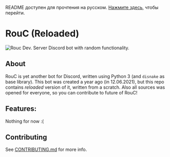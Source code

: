 README доступен для прочтения на русском. [Нажмите здесь](https://github.com/EgorBron/RouC/blob/master/ru_README.md), чтобы перейти. 
# RouC (Reloaded) 
![Rouc Dev. Server](https://img.shields.io/discord/862265365350449182?color=%232813fb&label=RouC%20Dev.%20server&style=flat-square)
Discord bot with random functionality.

## About
RouC is yet another bot for Discord, written using Python 3 (and `disnake` as base library).
This bot was created a year ago (in 12.06.2021), but this repo contains *reloaded* version of it, written from a scratch.
Also all sources was opened for everyone, so you can contribute to future of RouC!

## Features:
Nothing for now :(
<!--* Moderation (IN PROGRESS) 
* - Basic moderation commands (ban, unban, kick, mute or timeout, warn-system)
* - Busy Mode for moderators
* - Automoderation (for CAPSLOCK, "bad words", etc.)
* - Logging system 
* Fun (IN PROGRESS) 
* - Tic-tac-toe
* - Quiz
* Utility (IN PROGRESS) 
* - Random quotes
* - Transliteration
* - Calculator
* - other, I will add it soon
* Music (IN PROGRESS)
* - Music control (play, queue, pause and etc. commands)
* - Support for YouTube, Spotify, Bandcamp, Soundcloud
* Information (IN PROGRESS)
* - About server
* - About user
* - Leaderboards
* Economy (IN PROGRESS)
* - Standard economy commands
* Other
* - Level system -->
## Contributing
See [CONTRIBUTING.md](https://github.com/EgorBron/RouC/blob/master/CONTRIBUTING.md) for more info.

